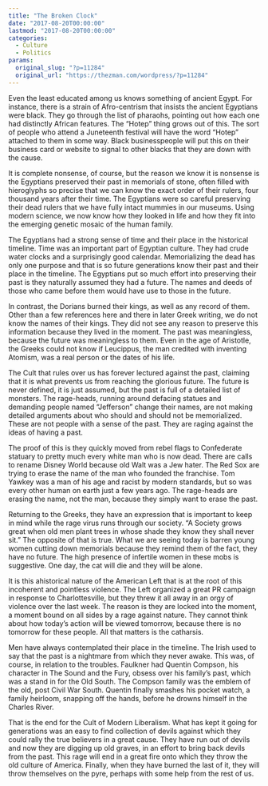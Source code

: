 ```yaml
---
title: "The Broken Clock"
date: "2017-08-20T00:00:00"
lastmod: "2017-08-20T00:00:00"
categories:
  - Culture
  - Politics
params:
  original_slug: "?p=11284"
  original_url: "https://thezman.com/wordpress/?p=11284"
---
```


Even the least educated among us knows something of ancient Egypt. For
instance, there is a strain of Afro-centrism that insists the ancient
Egyptians were black. They go through the list of pharaohs, pointing out
how each one had distinctly African features. The “Hotep” thing grows
out of this. The sort of people who attend a Juneteenth festival will
have the word “Hotep” attached to them in some way. Black businesspeople
will put this on their business card or website to signal to other
blacks that they are down with the cause.

It is complete nonsense, of course, but the reason we know it is
nonsense is the Egyptians preserved their past in memorials of stone,
often filled with hieroglyphs so precise that we can know the exact
order of their rulers, four thousand years after their time. The
Egyptians were so careful preserving their dead rulers that we have
fully intact mummies in our museums. Using modern science, we now know
how they looked in life and how they fit into the emerging genetic
mosaic of the human family.

The Egyptians had a strong sense of time and their place in the
historical timeline. Time was an important part of Egyptian culture.
They had crude water clocks and a surprisingly good calendar.
Memorializing the dead has only one purpose and that is so future
generations know their past and their place in the timeline. The
Egyptians put so much effort into preserving their past is they
naturally assumed they had a future. The names and deeds of those who
came before them would have use to those in the future.

In contrast, the Dorians burned their kings, as well as any record of
them. Other than a few references here and there in later Greek writing,
we do not know the names of their kings. They did not see any reason to
preserve this information because they lived in the moment. The past was
meaningless, because the future was meaningless to them. Even in the age
of Aristotle, the Greeks could not know if Leucippus, the man credited
with inventing Atomism, was a real person or the dates of his life.

The Cult that rules over us has forever lectured against the past,
claiming that it is what prevents us from reaching the glorious future.
The future is never defined, it is just assumed, but the past is full of
a detailed list of monsters. The rage-heads, running around defacing
statues and demanding people named “Jefferson” change their names, are
not making detailed arguments about who should and should not be
memorialized. These are not people with a sense of the past. They are
raging against the ideas of having a past.

The proof of this is they quickly moved from rebel flags to Confederate
statuary to pretty much every white man who is now dead. There are calls
to rename Disney World because old Walt was a Jew hater. The Red Sox are
trying to erase the name of the man who founded the franchise. Tom
Yawkey was a man of his age and racist by modern standards, but so was
every other human on earth just a few years ago. The rage-heads are
erasing the name, not the man, because they simply want to erase the
past.

Returning to the Greeks, they have an expression that is important to
keep in mind while the rage virus runs through our society. “A Society
grows great when old men plant trees in whose shade they know they shall
never sit.” The opposite of that is true. What we are seeing today is
barren young women cutting down memorials because they remind them of
the fact, they have no future. The high presence of infertile women in
these mobs is suggestive. One day, the cat will die and they will be
alone.

It is this ahistorical nature of the American Left that is at the root
of this incoherent and pointless violence. The Left organized a great PR
campaign in response to Charlottesville, but they threw it all away in
an orgy of violence over the last week. The reason is they are locked
into the moment, a moment bound on all sides by a rage against nature.
They cannot think about how today’s action will be viewed tomorrow,
because there is no tomorrow for these people. All that matters is the
catharsis.

Men have always contemplated their place in the timeline. The Irish used
to say that the past is a nightmare from which they never awake. This
was, of course, in relation to the troubles. Faulkner had Quentin
Compson, his character in The Sound and the Fury, obsess over his
family’s past, which was a stand in for the Old South. The Compson
family was the emblem of the old, post Civil War South. Quentin finally
smashes his pocket watch, a family heirloom, snapping off the hands,
before he drowns himself in the Charles River.

That is the end for the Cult of Modern Liberalism. What has kept it
going for generations was an easy to find collection of devils against
which they could rally the true believers in a great cause. They have
run out of devils and now they are digging up old graves, in an effort
to bring back devils from the past. This rage will end in a great fire
onto which they throw the old culture of America. Finally, when they
have burned the last of it, they will throw themselves on the pyre,
perhaps with some help from the rest of us.
